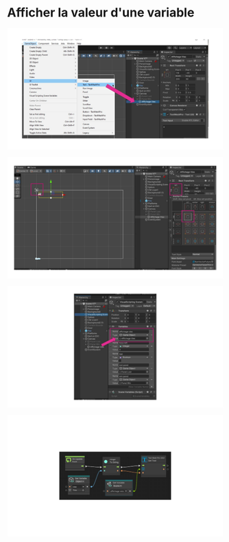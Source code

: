 # Afficher la valeur d'une variable

![Ajouter un texte au Canvas](./Diapositive1.SVG)

![Positionnez et ancrez le texte dans le coin du Canvas](./Diapositive2.SVG)

![Ajoutez une variable (de scène) pour pointer à l'objet de texte](./Diapositive3.SVG)

![Ajoutez (sur le personnage) le code qui met à jour la valeur du texte](./Diapositive4.SVG)